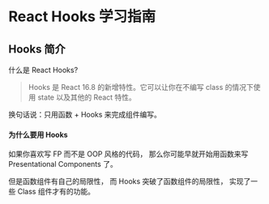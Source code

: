 # React Hooks 学习指南

## Hooks 简介

什么是 React Hooks?

> Hooks 是 React 16.8 的新增特性。它可以让你在不编写 class 的情况下使用 state 以及其他的 React 特性。

换句话说：只用函数 + Hooks 来完成组件编写。

#### 为什么要用 Hooks

如果你喜欢写 FP 而不是 OOP 风格的代码，
那么你可能早就开始用函数来写 Presentational Components 了。

但是函数组件有自己的局限性，
而 Hooks 突破了函数组件的局限性，
实现了一些 Class 组件才有的功能。
